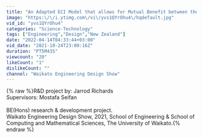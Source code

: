 ```yaml
---
title: "An Adapted ECI Model that allows for Mutual Benefit between the Client and Contractor"
image: "https:\/\/i.ytimg.com\/vi\/yvs1QYrOhu4\/hqdefault.jpg"
vid_id: "yvs1QYrOhu4"
categories: "Science-Technology"
tags: ["Engineering","Design","New Zealand"]
date: "2022-04-14T04:33:44+03:00"
vid_date: "2021-10-24T23:00:16Z"
duration: "PT5M43S"
viewcount: "20"
likeCount: "1"
dislikeCount: ""
channel: "Waikato Engineering Design Show"
---
```

{% raw %}R&amp;D project by: Jarrod Richards<br />Supervisors: Mostafa Seifan<br /><br />BE(Hons) research &amp; development project.<br />Waikato Engineering Design Show, 2021, School of Engineering &amp; School of Computing and Mathematical Sciences, The University of Waikato.{% endraw %}
